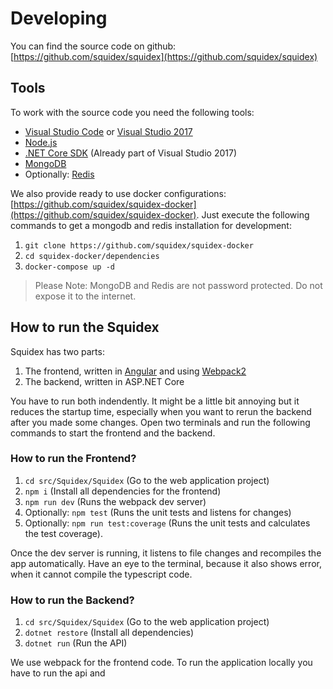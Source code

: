 # Developing

You can find the source code on github: [https://github.com/squidex/squidex](https://github.com/squidex/squidex)

## Tools
To work with the source code you need the following tools:

* [Visual Studio Code](https://code.visualstudio.com/) or [Visual Studio 2017](https://www.visualstudio.com/vs/visual-studio-2017-rc/)
* [Node.js](https://nodejs.org/en/)
* [.NET Core SDK](https://www.microsoft.com/net/download/core#/current) (Already part of Visual Studio 2017)
* [MongoDB](https://www.mongodb.com/)
* Optionally: [Redis](https://redis.io/download)

We also provide ready to use docker configurations: [https://github.com/squidex/squidex-docker](https://github.com/squidex/squidex-docker). Just execute the following commands to get a mongodb and redis installation for development:

1. `git clone https://github.com/squidex/squidex-docker`
2. `cd squidex-docker/dependencies`
3. `docker-compose up -d`

> Please Note: MongoDB and Redis are not password protected. Do not expose it to the internet.

## How to run the Squidex

Squidex has two parts:

1. The frontend, written in [Angular](https://angular.io) and using [Webpack2](https://webpack.js.org/)
2. The backend, written in ASP.NET Core

You have to run both indendently. It might be a little bit annoying but it reduces the startup time, especially when you want to rerun the backend after you made some changes. Open two terminals and run the following commands to start the frontend and the backend.

### How to run the Frontend?

1. `cd src/Squidex/Squidex` (Go to the web application project)
2. `npm i` (Install all dependencies for the frontend)
3. `npm run dev` (Runs the webpack dev server)
4. Optionally: `npm test` (Runs the unit tests and listens for changes)
5. Optionally: `npm run test:coverage` (Runs the unit tests and calculates the test coverage).

Once the dev server is running, it listens to file changes and recompiles the app automatically. Have an eye to the terminal, because it also shows error, when it cannot compile the typescript code.

### How to run the Backend?

1. `cd src/Squidex/Squidex` (Go to the web application project)
2. `dotnet restore` (Install all dependencies)
3. `dotnet run` (Run the API)

We use webpack for the frontend code. To run the application locally you have to run the api and 